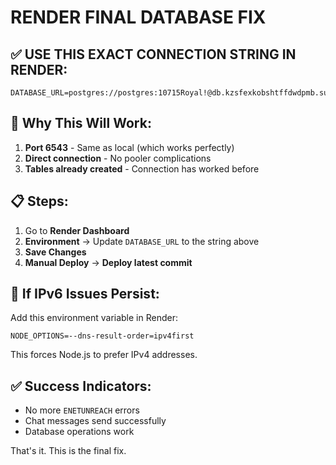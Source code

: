 # RENDER FINAL DATABASE FIX

## ✅ USE THIS EXACT CONNECTION STRING IN RENDER:

```
DATABASE_URL=postgres://postgres:10715Royal!@db.kzsfexkobshtffdwdpmb.supabase.co:6543/postgres
```

## 🎯 Why This Will Work:

1. **Port 6543** - Same as local (which works perfectly)
2. **Direct connection** - No pooler complications
3. **Tables already created** - Connection has worked before

## 📋 Steps:

1. Go to **Render Dashboard**
2. **Environment** → Update `DATABASE_URL` to the string above
3. **Save Changes**
4. **Manual Deploy** → **Deploy latest commit**

## 🔧 If IPv6 Issues Persist:

Add this environment variable in Render:
```
NODE_OPTIONS=--dns-result-order=ipv4first
```

This forces Node.js to prefer IPv4 addresses.

## ✅ Success Indicators:

- No more `ENETUNREACH` errors
- Chat messages send successfully
- Database operations work

That's it. This is the final fix. 